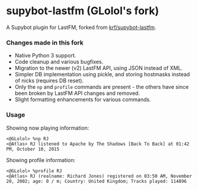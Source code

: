supybot-lastfm (GLolol's fork)
==============

A Supybot plugin for LastFM, forked from [krf/supybot-lastfm](https://github.com/krf/supybot-lastfm).

### Changes made in this fork

- Native Python 3 support.
- Code cleanup and various bugfixes.
- Migration to the newer (v2) LastFM API, using JSON instead of XML.
- Simpler DB implementation using pickle, and storing hostmasks instead of nicks (requires DB reset).
- Only the `np` and `profile` commands are present - the others have since been broken by LastFM API changes and removed.
- Slight formatting enhancements for various commands.

### Usage

Showing now playing information:
```
<@GLolol> %np RJ
<@Atlas> RJ listened to Apache by The Shadows [Back To Back] at 01:42 PM, October 10, 2015
```

Showing profile information:
```
<@GLolol> %profile RJ
<@Atlas> RJ (realname: Richard Jones) registered on 03:50 AM, November 20, 2002; age: 0 / m; Country: United Kingdom; Tracks played: 114896
```
